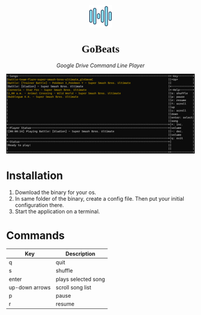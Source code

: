 <div align="center">
    <img src="./assets/images/icon.png" width="60"/>
    <h1 style="font-family: 'Yu Gothic'">GoBeats</h1>
    <p style="font-style: italic">Google Drive Command Line Player</p>
</div>

<div>
    <img src="./assets/images/windows_screenshot.png"/>
</div>

# Installation

1. Download the binary for your os.
2. In same folder of the binary, create a config file. Then put your initial configuration there.
3. Start the application on a terminal.

# Commands

| Key            | Description         |
|----------------|---------------------|
| q              | quit                |
| s              | shuffle             |
| enter          | plays selected song |
| up-down arrows | scroll song list    |
| p              | pause               |
| r              | resume              |
